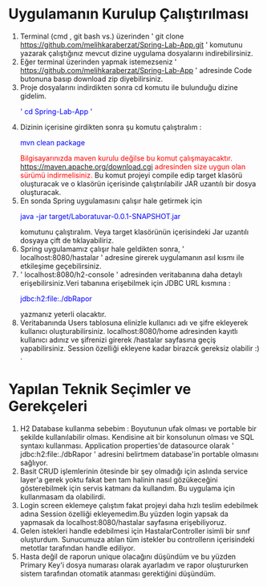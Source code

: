 #  Uygulamanın Kurulup Çalıştırılması
1. Terminal (cmd , git bash vs.) üzerinden ' git clone https://github.com/melihkaraberzat/Spring-Lab-App.git ' komutunu yazarak çalıştığınız mevcut dizine uygulama dosyalarını indirebilirsiniz.
2. Eğer terminal üzerinden yapmak istemezseniz ' https://github.com/melihkaraberzat/Spring-Lab-App ' adresinde Code butonuna basıp download zip diyebilirsiniz.
3. Proje dosyalarını indirdikten sonra cd komutu ile bulunduğu dizine gidelim.  <p style="color:blue">' cd Spring-Lab-App ' </p>
4. Dizinin içerisine girdikten sonra şu komutu çalıştıralım : <p style="color:blue">mvn clean package</p><span style="color:red">Bilgisayarınızda maven kurulu değilse bu komut çalışmayacaktır. https://maven.apache.org/download.cgi adresinden size uygun olan sürümü indirmelisiniz.</span> Bu komut projeyi compile edip target klasörü oluşturacak ve o klasörün içerisinde çalıştırılabilir JAR uzantılı bir dosya oluşturacak.
5. En sonda Spring uygulamasını çalışır hale getirmek için <p style="color:blue">java -jar target/Laboratuvar-0.0.1-SNAPSHOT.jar</p> komutunu çalıştıralım. Veya target klasörünün içerisindeki Jar uzantılı dosyaya çift de tıklayabiliriz.
6. Spring uygulamamız çalışır hale geldikten sonra, ' localhost:8080/hastalar ' adresine girerek uygulamanın asıl kısmı ile etkileşime geçebilirsiniz.
7. ' localhost:8080/h2-console ' adresinden veritabanına daha detaylı erişebilirsiniz.Veri tabanına erişebilmek için JDBC URL kısmına : <p style="color:blue">jdbc:h2:file:./dbRapor</p> yazmanız yeterli olacaktır.
8. Veritabanında Users tablosuna elinizle kullanıcı adı ve şifre ekleyerek kullanıcı oluşturabilirsiniz. localhost:8080/home adresinden kayıtlı kullanıcı adınız ve şifrenizi girerek /hastalar sayfasına geçiş yapabilirsiniz. Session özelliği ekleyene kadar birazcık gereksiz olabilir :) . 
   
   

# Yapılan Teknik Seçimler ve Gerekçeleri

1. H2 Database kullanma sebebim : Boyutunun ufak olması ve portable bir şekilde kullanılabilir olması. Kendisine ait bir konsolunun olması ve SQL syntaxı kullanması. Application properties'de datasource olarak ' jdbc:h2:file:./dbRapor ' adresini belirtmem database'in portable olmasını sağlıyor.
2. Basit CRUD işlemlerinin ötesinde bir şey olmadığı için aslında service layer'a gerek yoktu fakat ben tam halinin nasıl gözükeceğini gösterebilmek için servis katmanı da kullandım. Bu uygulama için kullanmasam da olabilirdi.
3. Login screen eklemeye çalıştım fakat projeyi daha hızlı teslim edebilmek adına Session özelliği ekleyemedim.Bu yüzden login yapsak da yapmasak da localhost:8080/hastalar sayfasına erişebiliyoruz. 
4. Gelen istekleri handle edebilmesi için HastalarController isimli bir sınıf oluşturdum. Sunucumuza atılan tüm istekler bu controllerın içerisindeki metotlar tarafından handle ediliyor.
5. Hasta değil de raporun unique olacağını düşündüm ve bu yüzden Primary Key'i dosya numarası olarak ayarladım ve rapor oluştururken sistem tarafından otomatik atanması gerektiğini düşündüm.
   